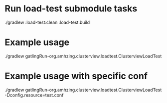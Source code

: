 # Run load-test submodule tasks
./gradlew :load-test:clean :load-test:build

# Example usage

./gradlew gatlingRun-org.amhzing.clusterview.loadtest.ClusterviewLoadTest

# Example usage with specific conf

./gradlew gatlingRun-org.amhzing.clusterview.loadtest.ClusterviewLoadTest -Dconfig.resource=test.conf